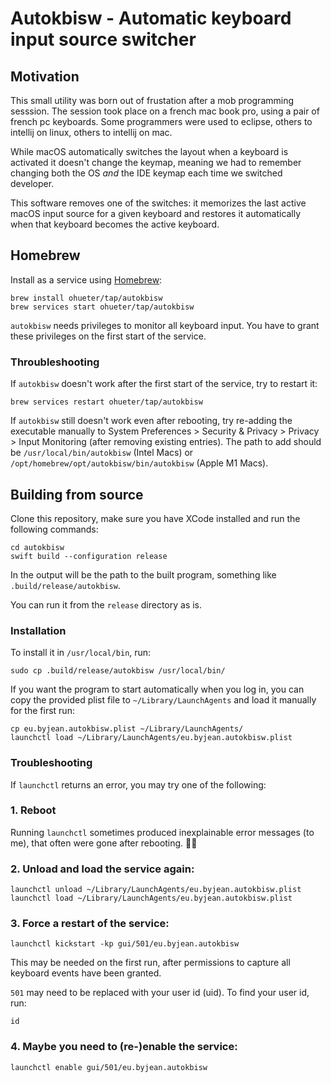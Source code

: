 # Autokbisw - Automatic keyboard input source switcher

## Motivation

This small utility was born out of frustation after a mob programming sesssion. The session took place on a french mac book pro, using a pair of french pc keyboards. Some programmers were used to eclipse, others to intellij on linux, others to intellij on mac.

While macOS automatically switches the layout when a keyboard is activated it doesn't change the keymap, meaning we had to remember changing both the OS _and_ the IDE keymap each time we switched developer.

This software removes one of the switches: it memorizes the last active macOS input source for a given keyboard and restores it automatically when that keyboard becomes the active keyboard.

## Homebrew

Install as a service using [Homebrew](https://brew.sh):

```
brew install ohueter/tap/autokbisw
brew services start ohueter/tap/autokbisw
```

`autokbisw` needs privileges to monitor all keyboard input. You have to grant these privileges on the first start of the service.

### Throubleshooting

If `autokbisw` doesn't work after the first start of the service, try to restart it:

```
brew services restart ohueter/tap/autokbisw
```

If `autokbisw` still doesn't work even after rebooting, try re-adding the executable manually to System Preferences > Security & Privacy > Privacy > Input Monitoring (after removing existing entries). The path to add should be `/usr/local/bin/autokbisw` (Intel Macs) or `/opt/homebrew/opt/autokbisw/bin/autokbisw` (Apple M1 Macs).

## Building from source

Clone this repository, make sure you have XCode installed and run the following commands:

```
cd autokbisw
swift build --configuration release
```

In the output will be the path to the built program, something like `.build/release/autokbisw`.

You can run it from the `release` directory as is.

### Installation

To install it in `/usr/local/bin`, run:

```
sudo cp .build/release/autokbisw /usr/local/bin/
```

If you want the program to start automatically when you log in,
you can copy the provided plist file to `~/Library/LaunchAgents` and load it
manually for the first run:

```
cp eu.byjean.autokbisw.plist ~/Library/LaunchAgents/
launchctl load ~/Library/LaunchAgents/eu.byjean.autokbisw.plist
```

### Troubleshooting

If `launchctl` returns an error, you may try one of the following:

### 1. Reboot

Running `launchctl` sometimes produced inexplainable error messages (to me), that often were gone after rebooting. 🤷‍♂️

### 2. Unload and load the service again:

```
launchctl unload ~/Library/LaunchAgents/eu.byjean.autokbisw.plist
launchctl load ~/Library/LaunchAgents/eu.byjean.autokbisw.plist
```

### 3. Force a restart of the service:

```
launchctl kickstart -kp gui/501/eu.byjean.autokbisw
```

This may be needed on the first run, after permissions to capture all keyboard events have been granted.

`501` may need to be replaced with your user id (uid). To find your user id, run:

```
id
```

### 4. Maybe you need to (re-)enable the service:

```
launchctl enable gui/501/eu.byjean.autokbisw
```
